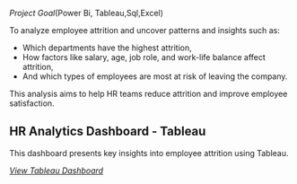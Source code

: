 *Project Goal*(Power Bi, Tableau,Sql,Excel)

To analyze employee attrition and uncover patterns and insights such as:
- Which departments have the highest attrition,
- How factors like salary, age, job role, and work-life balance affect attrition,
- And which types of employees are most at risk of leaving the company.

This analysis aims to help HR teams reduce attrition and improve employee satisfaction.

## HR Analytics Dashboard - Tableau

This dashboard presents key insights into employee attrition using Tableau.

[*View Tableau Dashboard*](https://public.tableau.com/app/profile/akanksha.kumari1514/viz/HRANALYTICSAKANKSHA/HRAnayticsAkanksha)
